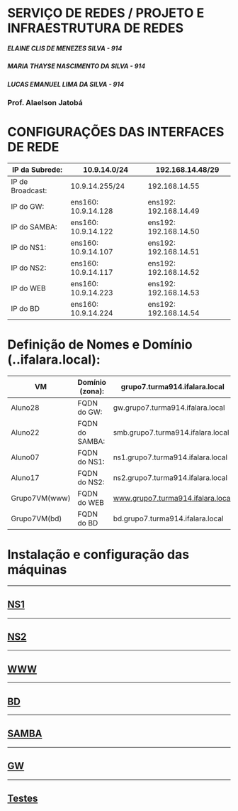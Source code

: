 # SERVIÇO DE REDES / PROJETO E INFRAESTRUTURA DE REDES

##### ELAINE CLIS DE MENEZES SILVA - 914
##### MARIA THAYSE NASCIMENTO DA SILVA - 914
##### LUCAS EMANUEL LIMA DA SILVA - 914

### Prof. Alaelson Jatobá

# CONFIGURAÇÕES DAS INTERFACES DE REDE

| IP da Subrede:  |  10.9.14.0/24  | 192.168.14.48/29  | 
| ------------------- | ------------------- | ------------------- |
|IP de Broadcast: |  10.9.14.255/24 | 192.168.14.55 | 
|IP do GW:| ens160: 10.9.14.128 | ens192: 192.168.14.49| 
|IP do SAMBA:| ens160: 10.9.14.122 | ens192: 192.168.14.50| 
|IP do NS1: | ens160: 10.9.14.107 | ens192: 192.168.14.51| 
|IP do NS2:| ens160: 10.9.14.117| ens192: 192.168.14.52| 
|IP do WEB | ens160: 10.9.14.223 | ens192: 192.168.14.53|
|IP do BD| ens160: 10.9.14.224 | ens192: 192.168.14.54|


# Definição de Nomes e Domínio (<grupo>.<turma>.ifalara.local):
	
| VM  |  Domínio (zona): | grupo7.turma914.ifalara.local  | 
| ------------------- | ------------------- | ------------------- |
|Aluno28 |  FQDN do GW: | gw.grupo7.turma914.ifalara.local | 
|Aluno22| FQDN do SAMBA: | smb.grupo7.turma914.ifalara.local| 
|Aluno07| FQDN do NS1:| ns1.grupo7.turma914.ifalara.local| 
|Aluno17 | FQDN do NS2: | ns2.grupo7.turma914.ifalara.local| 
|Grupo7VM(www)| FQDN do WEB| www.grupo7.turma914.ifalara.local| 
|Grupo7VM(bd) | FQDN do BD | bd.grupo7.turma914.ifalara.local|	
	



	
# Instalação e configuração das máquinas

	
---

## [NS1](https://github.com/NanyDesu/Trabalho_final_Sred/tree/main/NS1)	
	
---


## [NS2](https://github.com/NanyDesu/Trabalho_final_Sred/tree/main/NS2)	


---

	
## [WWW](https://github.com/NanyDesu/Trabalho_final_Sred/tree/main/WWW)	
	
	
---

## [BD](https://github.com/NanyDesu/Trabalho_final_Sred/tree/main/BD)
	
---

## [SAMBA](https://github.com/NanyDesu/Trabalho_final_Sred/tree/main/SAMBA)	

	
---
	
	
	
## [GW](https://github.com/NanyDesu/Trabalho_final_Sred/tree/main/GW)
	
	
	
---

	
## [Testes](https://github.com/NanyDesu/Trabalho_final_Sred/tree/main/images/teste)
	
	
